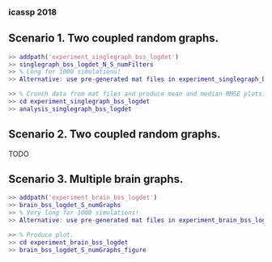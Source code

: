 ### icassp 2018

## Scenario 1. Two coupled random graphs.
```Matlab
>> addpath('experiment_singlegraph_bss_logdet')
>> singlegraph_bss_logdet_N_S_numFilters
>> % Long for 1000 simulations!
>> Alternative: use pre-generated mat files in experiment_singlegraph_bss_logdet.

>> % Crunch data from mat files and produce mean and median RMSE plots.
>> cd experiment_singlegraph_bss_logdet
>> analysis_singlegraph_bss_logdet
```

## Scenario 2. Two coupled random graphs.
TODO

## Scenario 3. Multiple brain graphs.

```Matlab
>> addpath('experiment_brain_bss_logdet')
>> brain_bss_logdet_S_numGraphs
>> % Very long for 1000 simulations!
>> Alternative: use pre-generated mat files in experiment_brain_bss_logdet.

>> % Produce plot.
>> cd experiment_brain_bss_logdet
>> brain_bss_logdet_S_numGraphs_figure
```
